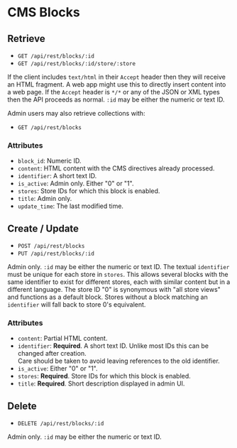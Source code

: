 # CMS Blocks

## Retrieve

- `GET /api/rest/blocks/:id`
- `GET /api/rest/blocks/:id/store/:store`

If the client includes `text/html` in their `Accept` header then they will receive an HTML fragment.
A web app might use this to directly insert content into a web page.
If the `Accept` header is `*/*` or any of the JSON or XML types then the API proceeds as normal.
`:id` may be either the numeric or text ID.

Admin users may also retrieve collections with:

- `GET /api/rest/blocks`

### Attributes

- `block_id`: Numeric ID.
- `content`: HTML content with the CMS directives already processed.
- `identifier`: A short text ID.
- `is_active`: Admin only. Either "0" or "1".
- `stores`: Store IDs for which this block is enabled.
- `title`: Admin only.
- `update_time`: The last modified time.

## Create / Update

- `POST /api/rest/blocks`
- `PUT /api/rest/blocks/:id`

Admin only.
`:id` may be either the numeric or text ID.
The textual `identifier` must be unique for each store in `stores`.
This allows several blocks with the same identifier to exist for different stores,
each with similar content but in a different language.
The store ID "0" is synonymous with "all store views" and functions as a default block.
Stores without a block matching an `identifier` will fall back to store 0's equivalent.

### Attributes

- `content`: Partial HTML content.
- `identifier`: **Required**. A short text ID.  Unlike most IDs this can be changed after creation.  
Care should be taken to avoid leaving references to the old identifier.
- `is_active`: Either "0" or "1".
- `stores`: **Required**. Store IDs for which this block is enabled.
- `title`: **Required**. Short description displayed in admin UI.

## Delete

- `DELETE /api/rest/blocks/:id`

Admin only.
`:id` may be either the numeric or text ID.
